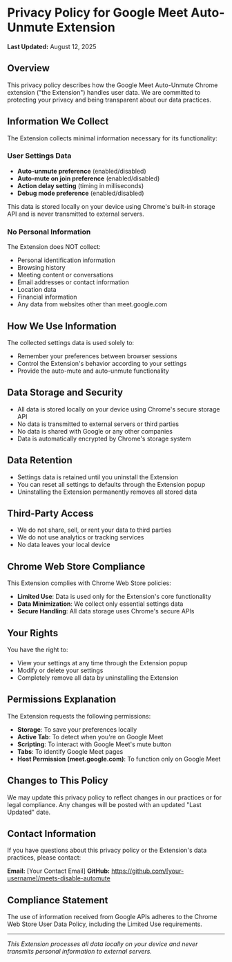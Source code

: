 # Privacy Policy for Google Meet Auto-Unmute Extension

**Last Updated:** August 12, 2025

## Overview

This privacy policy describes how the Google Meet Auto-Unmute Chrome extension ("the Extension") handles user data. We are committed to protecting your privacy and being transparent about our data practices.

## Information We Collect

The Extension collects minimal information necessary for its functionality:

### User Settings Data
- **Auto-unmute preference** (enabled/disabled)
- **Auto-mute on join preference** (enabled/disabled) 
- **Action delay setting** (timing in milliseconds)
- **Debug mode preference** (enabled/disabled)

This data is stored locally on your device using Chrome's built-in storage API and is never transmitted to external servers.

### No Personal Information
The Extension does NOT collect:
- Personal identification information
- Browsing history
- Meeting content or conversations
- Email addresses or contact information
- Location data
- Financial information
- Any data from websites other than meet.google.com

## How We Use Information

The collected settings data is used solely to:
- Remember your preferences between browser sessions
- Control the Extension's behavior according to your settings
- Provide the auto-mute and auto-unmute functionality

## Data Storage and Security

- All data is stored locally on your device using Chrome's secure storage API
- No data is transmitted to external servers or third parties
- No data is shared with Google or any other companies
- Data is automatically encrypted by Chrome's storage system

## Data Retention

- Settings data is retained until you uninstall the Extension
- You can reset all settings to defaults through the Extension popup
- Uninstalling the Extension permanently removes all stored data

## Third-Party Access

- We do not share, sell, or rent your data to third parties
- We do not use analytics or tracking services
- No data leaves your local device

## Chrome Web Store Compliance

This Extension complies with Chrome Web Store policies:
- **Limited Use**: Data is used only for the Extension's core functionality
- **Data Minimization**: We collect only essential settings data
- **Secure Handling**: All data storage uses Chrome's secure APIs

## Your Rights

You have the right to:
- View your settings at any time through the Extension popup
- Modify or delete your settings
- Completely remove all data by uninstalling the Extension

## Permissions Explanation

The Extension requests the following permissions:

- **Storage**: To save your preferences locally
- **Active Tab**: To detect when you're on Google Meet
- **Scripting**: To interact with Google Meet's mute button
- **Tabs**: To identify Google Meet pages
- **Host Permission (meet.google.com)**: To function only on Google Meet

## Changes to This Policy

We may update this privacy policy to reflect changes in our practices or for legal compliance. Any changes will be posted with an updated "Last Updated" date.

## Contact Information

If you have questions about this privacy policy or the Extension's data practices, please contact:

**Email:** [Your Contact Email]
**GitHub:** https://github.com/[your-username]/meets-disable-automute

## Compliance Statement

The use of information received from Google APIs adheres to the Chrome Web Store User Data Policy, including the Limited Use requirements.

---

*This Extension processes all data locally on your device and never transmits personal information to external servers.*